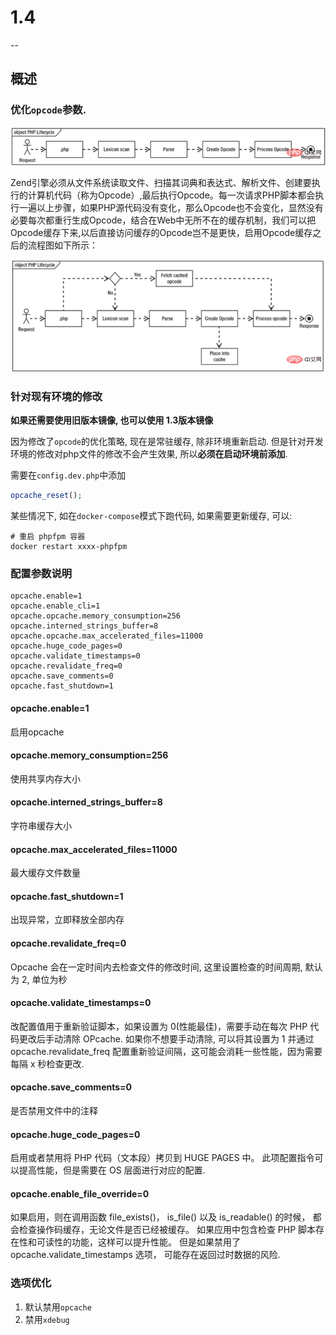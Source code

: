 # 1.4

--

## 概述

### 优化`opcode`参数.

![](./img/1.4_1.png)

Zend引擎必须从文件系统读取文件、扫描其词典和表达式、解析文件、创建要执行的计算机代码（称为Opcode）,最后执行Opcode。每一次请求PHP脚本都会执行一遍以上步骤，如果PHP源代码没有变化，那么Opcode也不会变化，显然没有必要每次都重行生成Opcode，结合在Web中无所不在的缓存机制，我们可以把Opcode缓存下来,以后直接访问缓存的Opcode岂不是更快，启用Opcode缓存之后的流程图如下所示：

![](./img/1.4_2.png)

### 针对现有环境的修改

**如果还需要使用旧版本镜像, 也可以使用 1.3版本镜像**

因为修改了`opcode`的优化策略, 现在是常驻缓存, 除非环境重新启动. 但是针对开发环境的修改对php文件的修改不会产生效果, 所以**必须在启动环境前添加**.

需要在`config.dev.php`中添加

```php
opcache_reset();
```

某些情况下, 如在`docker-compose`模式下跑代码, 如果需要更新缓存, 可以:

```
# 重启 phpfpm 容器
docker restart xxxx-phpfpm
``` 

### 配置参数说明

```
opcache.enable=1
opcache.enable_cli=1
opcache.opcache.memory_consumption=256
opcache.interned_strings_buffer=8
opcache.opcache.max_accelerated_files=11000
opcache.huge_code_pages=0
opcache.validate_timestamps=0
opcache.revalidate_freq=0
opcache.save_comments=0
opcache.fast_shutdown=1
```

#### opcache.enable=1

启用opcache

#### opcache.memory_consumption=256

使用共享内存大小

#### opcache.interned_strings_buffer=8

字符串缓存大小

#### opcache.max_accelerated_files=11000

最大缓存文件数量

#### opcache.fast_shutdown=1

出现异常，立即释放全部内存

#### opcache.revalidate_freq=0

Opcache 会在一定时间内去检查文件的修改时间, 这里设置检查的时间周期, 默认为 2, 单位为秒

#### opcache.validate_timestamps=0

改配置值用于重新验证脚本，如果设置为 0(性能最佳)，需要手动在每次 PHP 代码更改后手动清除 OPcache. 如果你不想要手动清除, 可以将其设置为 1 并通过 opcache.revalidate_freq 配置重新验证间隔，这可能会消耗一些性能，因为需要每隔 x 秒检查更改.

#### opcache.save_comments=0

是否禁用文件中的注释

#### opcache.huge_code_pages=0

启用或者禁用将 PHP 代码（文本段）拷贝到 HUGE PAGES 中。 此项配置指令可以提高性能，但是需要在 OS 层面进行对应的配置.

#### opcache.enable_file_override=0

如果启用，则在调用函数 file_exists()， is_file() 以及 is_readable() 的时候， 都会检查操作码缓存，无论文件是否已经被缓存。 如果应用中包含检查 PHP 脚本存在性和可读性的功能，这样可以提升性能。 但是如果禁用了 opcache.validate_timestamps 选项， 可能存在返回过时数据的风险.

### 选项优化

1. 默认禁用`opcache`
2. 禁用`xdebug`
